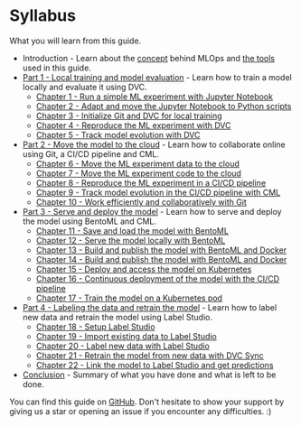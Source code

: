 # Syllabus

What you will learn from this guide.

- Introduction - Learn about the [concept](./concept.md) behind MLOps and
  [the tools](./tools.md) used in this guide.
- [Part 1 - Local training and model evaluation](./part-1-local-training-and-model-evaluation/introduction.md) -
  Learn how to train a model locally and evaluate it using DVC.
    - [Chapter 1 - Run a simple ML experiment with Jupyter Notebook](./part-1-local-training-and-model-evaluation/chapter-1-run-a-simple-ml-experiment-with-jupyter-notebook.md)
    - [Chapter 2 - Adapt and move the Jupyter Notebook to Python scripts](./part-1-local-training-and-model-evaluation/chapter-2-adapt-and-move-the-jupyter-notebook-to-python-scripts.md)
    - [Chapter 3 - Initialize Git and DVC for local training](./part-1-local-training-and-model-evaluation/chapter-3-initialize-git-and-dvc-for-local-training.md)
    - [Chapter 4 - Reproduce the ML experiment with DVC](./part-1-local-training-and-model-evaluation/chapter-4-reproduce-the-ml-experiment-with-dvc.md)
    - [Chapter 5 - Track model evolution with DVC](./part-1-local-training-and-model-evaluation/chapter-5-track-model-evolution-with-dvc.md)
- [Part 2 - Move the model to the cloud](./part-2-move-the-model-to-the-cloud/introduction.md) -
  Learn how to collaborate online using Git, a CI/CD pipeline and CML.
    - [Chapter 6 - Move the ML experiment data to the cloud](./part-2-move-the-model-to-the-cloud/chapter-6-move-the-ml-experiment-code-to-the-cloud.md)
    - [Chapter 7 - Move the ML experiment code to the cloud](./part-2-move-the-model-to-the-cloud/chapter-7-move-the-ml-experiment-data-to-the-cloud.md)
    - [Chapter 8 - Reproduce the ML experiment in a CI/CD pipeline](./part-2-move-the-model-to-the-cloud/chapter-8-reproduce-the-ml-experiment-in-a-cicd-pipeline.md)
    - [Chapter 9 - Track model evolution in the CI/CD pipeline with CML](./part-2-move-the-model-to-the-cloud/chapter-9-track-model-evolution-in-the-cicd-pipeline-with-cml.md)
    - [Chapter 10 - Work efficiently and collaboratively with Git](./part-2-move-the-model-to-the-cloud/chapter-10-work-efficiently-and-collaboratively-with-git.md)
- [Part 3 - Serve and deploy the model](./part-3-serve-and-deploy-the-model/introduction.md) -
  Learn how to serve and deploy the model using BentoML and CML.
    - [Chapter 11 - Save and load the model with BentoML](./part-3-serve-and-deploy-the-model/chapter-11-save-and-load-the-model-with-bentoml.md)
    - [Chapter 12 - Serve the model locally with BentoML](./part-3-serve-and-deploy-the-model/chapter-12-serve-the-model-locally-with-bentoml.md)
    - [Chapter 13 - Build and publish the model with BentoML and Docker](./part-3-serve-and-deploy-the-model/chapter-13-build-and-publish-the-model-with-bentoml-and-docker-locally.md)
    - [Chapter 14 - Build and publish the model with BentoML and Docker](./part-3-serve-and-deploy-the-model/chapter-14-build-and-publish-the-model-with-bentoml-and-docker-with-the-cicd-pipeline.md)
    - [Chapter 15 - Deploy and access the model on Kubernetes](./part-3-serve-and-deploy-the-model/chapter-15-deploy-and-access-the-model-on-kubernetes.md)
    - [Chapter 16 - Continuous deployment of the model with the CI/CD pipeline](./part-3-serve-and-deploy-the-model/chapter-16-continuous-deployment-of-the-model-with-the-cicd-pipeline.md)
    - [Chapter 17 - Train the model on a Kubernetes pod](./part-3-serve-and-deploy-the-model/chapter-17-train-the-model-on-a-kubernetes-pod.md)
- [Part 4 - Labeling the data and retrain the model](./part-4-labeling-the-data-and-retrain/introduction.md) -
  Learn how to label new data and retrain the model using Label Studio.
    - [Chapter 18 - Setup Label Studio](./part-4-labeling-the-data-and-retrain/chapter-18-setup-label-studio.md)
    - [Chapter 19 - Import existing data to Label Studio](./part-4-labeling-the-data-and-retrain/chapter-19-import-existing-data-to-label-studio.md)
    - [Chapter 20 - Label new data with Label Studio](./part-4-labeling-the-data-and-retrain/chapter-20-label-new-data-with-label-studio.md)
    - [Chapter 21 - Retrain the model from new data with DVC Sync](./part-4-labeling-the-data-and-retrain/chapter-21-retrain-the-model-from-new-data-with-dvc-sync.md)
    - [Chapter 22 - Link the model to Label Studio and get predictions](./part-4-labeling-the-data-and-retrain/chapter-22-link-the-model-to-label-studio-and-get-predictions.md)
- [Conclusion](./conclusion.md) - Summary of what you have done and what is left
  to be done.

You can find this guide on
[GitHub](https://github.com/swiss-ai-center/a-guide-to-mlops). Don't hesitate to
show your support by giving us a star or opening an issue if you encounter any
difficulties. :)
